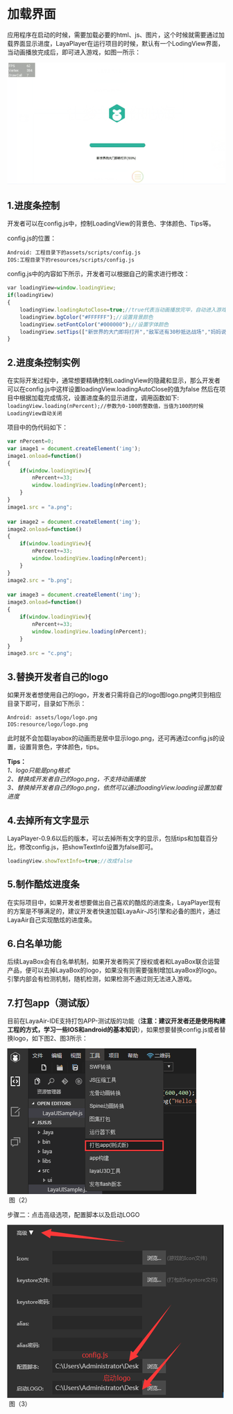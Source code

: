 # 加载界面

应用程序在启动的时候，需要加载必要的html、js、图片，这个时候就需要通过加载界面显示进度，LayaPlayer在运行项目的时候，默认有一个LodingView界面，当动画播放完成后，即可进入游戏，如图一所示：  

​![图1](img/1.png) <br/>


## 1.进度条控制

​开发者可以在config.js中，控制LoadingView的背景色、字体颜色、Tips等。  

config.js的位置：  
```
Android: 工程目录下的assets/scripts/config.js  
IOS:工程目录下的resources/scripts/config.js  
```

config.js中的内容如下所示，开发者可以根据自己的需求进行修改：

```javascript
var loadingView=window.loadingView;
if(loadingView)
{
    loadingView.loadingAutoClose=true;//true代表当动画播放完毕，自动进入游戏。false为开发者手动控制
    loadingView.bgColor("#FFFFFF");//设置背景颜色
    loadingView.setFontColor("#000000");//设置字体颜色
    loadingView.setTips(["新世界的大门即将打开","敌军还有30秒抵达战场","妈妈说，心急吃不了热豆腐"]);//设置tips数组，会随机出现
}
```

## 2.进度条控制实例

在实际开发过程中，通常想要精确控制LoadingView的隐藏和显示，那么开发者可以在config.js中这样设置loadingView.loadingAutoClose的值为false
然后在项目中根据加载完成情况，设置进度条的显示进度，调用函数如下:  
`loadingView.loading(nPercent);//参数为0-100的整数值，当值为100的时候LoadingView自动关闭`  

项目中的伪代码如下：
```javascript
var nPercent=0;
var image1 = document.createElement('img');
image1.onload=function()
{
    if(window.loadingView){
        nPercent+=33;
        window.loadingView.loading(nPercent);
    }
}
image1.src = "a.png";

var image2 = document.createElement('img');
image2.onload=function()
{
    if(window.loadingView){
        nPercent+=33;
        window.loadingView.loading(nPercent);
    }
}
image2.src = "b.png";

var image3 = document.createElement('img');
image3.onload=function()
{
    if(window.loadingView){
        nPercent+=33;
        window.loadingView.loading(nPercent);
    }
}
image3.src = "c.png";
```

## 3.替换开发者自己的logo
如果开发者想使用自己的logo，开发者只需将自己的logo图logo.png拷贝到相应目录下即可，目录如下所示：

```
Android: assets/logo/logo.png
IOS:resource/logo/logo.png
```
此时就不会加载layabox的动画而是居中显示logo.png，还可再通过config.js的设置，设置背景色，字体颜色，tips。

**Tips：**  
*1、logo只能是png格式*  
*2、替换成开发者自己的logo.png，不支持动画播放*  
*3、替换掉开发者自己的logo.png，依然可以通过loadingView.loading设置加载进度*

## 4.去掉所有文字显示

LayaPlayer-0.9.6以后的版本，可以去掉所有文字的显示，包括tips和加载百分比，修改config.js，把showTextInfo设置为false即可。
```javascript
loadingView.showTextInfo=true;//改成false
```

## 5.制作酷炫进度条

在实际项目中，如果开发者想要做出自己喜欢的酷炫的进度条，LayaPlayer现有的方案是不够满足的，建议开发者快速加载LayaAir-JS引擎和必备的图片，通过LayaAir自己实现酷炫的进度条。

## 6.白名单功能

后续LayaBox会有白名单机制，如果开发者购买了授权或者和LayaBox联合运营产品，便可以去掉LayaBox的logo，如果没有则需要强制增加LayaBox的logo。引擎内部会有检测机制，随机检测，如果检测不通过则无法进入游戏。

## 7.打包app（测试版）

目前在LayaAir-IDE支持打包APP-测试版的功能（**注意：建议开发者还是使用构建工程的方式，学习一些IOS和android的基本知识**），如果想要替换config.js或者替换logo，如下图2、图3所示：  

![2](img/2.png) <br/>
​ 图（2）

步骤二：点击高级选项，配置脚本以及启动LOGO

![3](img/3.png) <br/>
​ 图（3）
